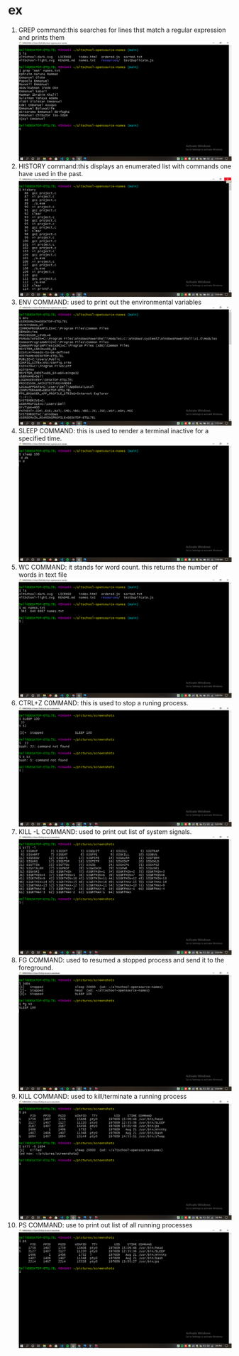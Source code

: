 # ex

1. GREP command:this searches for lines thst match a regular expression and prints them
   ![](<images/Screenshot%20(21).png>)
2. HISTORY command:this displays an enumerated list with commands one have used in the past.
   ![](<images/Screenshot%20(22).png>)
3. ENV COMMAND: used to print out the environmental variables
   ![](<images/Screenshot%20(23).png>)
4. SLEEP COMMAND: this is used to render a terminal inactive for a specified time.
   ![](<images/Screenshot%20(24).png>)
5. WC COMMAND: it stands for word count. this returns the number of words in text file
   ![](<images/Screenshot%20(25).png>)
6. CTRL+Z C0MMAND: this is used to stop a runing process.
   ![](<images/Screenshot%20(26).png>)
7. KILL -L COMMAND: used to print out list of system signals.
   ![](<images/Screenshot%20(27).png>)
8. FG COMMAND: used to resumed a stopped process and send it to the foreground.
   ![](<images/Screenshot%20(28).png>)
9. KILL COMMAND: used to kill/terminate a running process
   ![](<images/Screenshot%20(29).png>)
10. PS COMMAND: use to print out list of all running processes
    ![](<images/Screenshot%20(30).png>)
